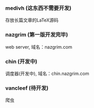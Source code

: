 ### medivh (这东西不需要开发) 

存放长篇文章的LaTeX源码

### nazgrim (第一版开发完毕)

web server, 域名：nazgrim.com

### chin (开发中)

调度器(开发中), 域名：chin.nazgrim.com
    
### vancleef (待开发)

爬虫

 

